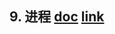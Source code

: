## 9. 进程 [doc](https://github.com/SublimeCT/note/tree/master/Linux/docs/9.md) [link](http://www.cnblogs.com/f-ck-need-u/p/7058920.html)


